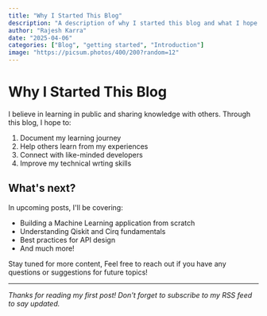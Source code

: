 ```yaml
---
title: "Why I Started This Blog"
description: "A description of why I started this blog and what I hope to achieve."
author: "Rajesh Karra"
date: "2025-04-06"
categories: ["Blog", "getting started", "Introduction"]
image: "https://picsum.photos/400/200?random=12"
---
```


# Why I Started This Blog

I believe in learning in public and sharing knowledge with others. Through this blog, 
I hope to:
1. Document my learning journey
2. Help others learn from my experiences
3. Connect with like-minded developers
4. Improve my technical wrting skills

## What's next?

In upcoming posts, I'll be covering:

- Building a Machine Learning application from scratch
- Understanding Qiskit and Cirq fundamentals
- Best practices for API design
- And much more!

Stay tuned for more content, Feel free to reach out if you have any questions or
suggestions for future topics!

---

*Thanks for reading my first post! Don't forget to subscribe to my RSS feed to say updated.*